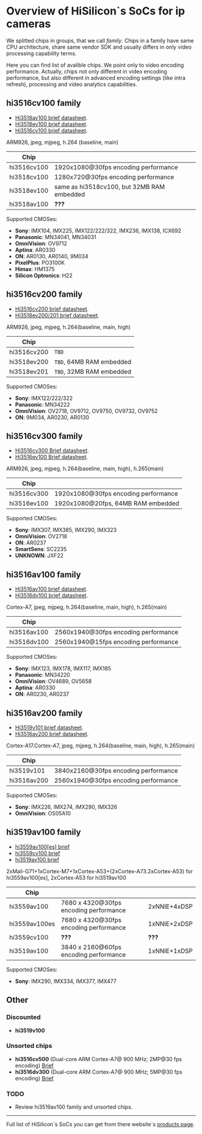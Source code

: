 # Overview of HiSilicon`s SoCs for ip cameras

We splitted chips in groups, that we call *family*. Chips in a family have same CPU architecture, share same vendor SDK and 
usually differs in only video processing capability terms. 

Here you can find list of avalible chips. We point only to video encoding performance. 
Actually, chips not only different in video encoding performance, but also different in advanced encoding settings (like intra refresh), 
processing and video analytics capabilities.

## hi3516cv100 family 

* [Hi3518av100 brief datasheet](/hardware/briefs/hi3518av100.pdf).
* [Hi3518ev100 brief datasheet](/hardware/briefs/hi3518ev100.pdf).
* [Hi3516cv100 brief datasheet](/hardware/briefs/hi3516cv100.pdf).

ARM926, jpeg, mjpeg, h.264 (baseline, main)

|Chip| |
|----|--|
|hi3516cv100|1920x1080@30fps encoding performance|
|hi3518cv100|1280x720@30fps encoding performance|
|hi3518ev100|same as hi3518cv100, but 32MB RAM embedded|
|hi3518av100|**???**|

Supported CMOSes:

* **Sony**: IMX104, IMX225, IMX122/222/322, IMX236, IMX138, ICX692
* **Panasonic**: MN34041, MN34031
* **OmniVision**: OV9712
* **Aptina**: AR0330
* **ON**: AR0130, AR0140, 9M034
* **PixelPlus**: PO3100K
* **Himax**: HM1375
* **Silicon Optronics**: H22

## hi3516cv200 family

* [Hi3516cv200 brief datasheet](/hardware/briefs/hi3516cv200.pdf).
* [Hi3518ev200/201 brief datasheet](/hardware/briefs/hi3518ev200.pdf).

ARM926, jpeg, mjpeg, h.264(baseline, main, high)

|Chip| |
|----|--|
|hi3516cv200|`TBD` |
|hi3518ev200|`TBD`, 64MB RAM embedded|
|hi3518ev201|`TBD`, 32MB RAM embedded|

Supported CMOSes:

* **Sony**: IMX122/222/322
* **Panasonic**: MN34222
* **OmniVision**: OV2718, OV9712, OV9750, OV9732, OV9752
* **ON**: 9M034, AR0230, AR0130 

## hi3516cv300 family
* [Hi3516cv300 Brief datasheet](/hardware/briefs/hi3516cv300.pdf).
* [Hi3516ev100 Brief datasheet](/hardware/briefs/hi3516ev100.pdf).

ARM926, jpeg, mjpeg, h.264(baseline, main, high), h.265(main)

|Chip| |
|----|--|
|hi3516cv300|1920x1080@30fps encoding performance |
|hi3516ev100|1920x1080@20fps, 64MB RAM embedded|

Supported CMOSes:

* **Sony**: IMX307, IMX385, IMX290, IMX323
* **OmniVision**: OV2718
* **ON**: AR0237
* **SmartSens**: SC2235
* **UNKNOWN**: JXF22

## hi3516av100 family
* [Hi3516av100 brief datasheet](/hardware/briefs/hi3516av100.pdf).
* [Hi3516dv100 brief datasheet](/hardware/briefs/hi3516dv100.pdf).

Cortex-A7, jpeg, mjpeg, h.264(baseline, main, high), h.265(main)

|Chip| |
|----|--|
|hi3516av100|2560x1940@30fps encoding performance|
|hi3516dv100|2560x1940@15fps encoding performance|

Supported CMOSes:

* **Sony**: IMX123, IMX178, IMX117, IMX185
* **Panasonic**: MN34220
* **OmniVision**: OV4689, OV5658
* **Aptina**: AR0330
* **ON**: AR0230, AR0237

## hi3516av200 family
* [Hi3519v101 brief datasheet](/hardware/briefs/hi3519v101.pdf).
* [Hi3516av200 brief datasheet](/hardware/briefs/hi3516av200.pdf).

Cortex-A17.Cortex-A7, jpeg, mjpeg, h.264(baseline, main, high), h.265(main)

|Chip| |
|----|---|
|hi3519v101|3840x2160@30fps encoding performance|
|hi3516av200|2560x1940@30fps encoding performance |

Supported CMOSes:

* **Sony**: IMX226, IMX274, IMX290, IMX326
* **OmniVision**: OS05A10  

## hi3519av100 family

* [hi3559av100[es] brief](/hardware/briefs/hi3559av100.pdf)
* [hi3559cv100 brief](/hardware/briefs/hi3559cv100.pdf)
* [hi3519av100 brief](/hardware/briefs/hi3519av100.pdf)

2xMali-G71+1xCortex-M7+1xCortex-A53+(2xCortex-A73.2xCortex-A53) for hi3559av100[es], 2xCortex-A53 for hi3519av100

|Chip| | |
|----|---|--|
|hi3559av100|7680 x 4320@30fps encoding performance| 2xNNIE+4xDSP |
|hi3559av100es|7680 x 4320@30fps encoding performance| 1xNNIE+2xDSP |
|hi3559cv100| **???** | **???** |
|hi3519av100|3840 x 2160@60fps encoding performance| 1xNNIE+1xDSP |


Supported CMOSes:

* **Sony**: IMX290, IMX334, IMX377, IMX477

## Other

### Discounted

* **hi3519v100**

### Unsorted chips

* **hi3516cv500** (Dual-core ARM Cortex-A7@ 900 MHz; 2MP@30 fps encoding) [Brief](/hardware/briefs/hi3516cv500.pdf)
* **hi3516dv300** (Dual-core ARM Cortex-A7@ 900 MHz; 5MP@30 fps encoding) [Brief](/hardware/briefs/hi3516dv300.pdf)

### TODO

* Review hi3519av100 family and unsorted chips.

-----

Full list of HiSilicon\`s SoCs you can get from there website\`s [products page](http://www.hisilicon.com/en/Products).

